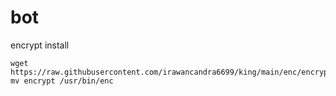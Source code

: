 # bot
encrypt install
```
wget https://raw.githubusercontent.com/irawancandra6699/king/main/enc/encrypt
mv encrypt /usr/bin/enc
